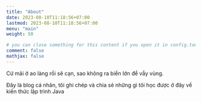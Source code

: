 ```yaml
---
title: "About"
date: 2023-08-10T11:18:56+07:00
lastmod: 2023-08-10T11:18:56+07:00
menu: "main"
weight: 50

# you can close something for this content if you open it in config.toml.
comment: false
mathjax: false
---
```


Cứ mãi ở ao làng rồi sẽ cạn, sao không ra biển lớn để vẫy vùng.


Đây là blog cá nhân, tôi ghi chép và chia sẻ những gì tôi học được ở đây về kiến thức lập trình Java

